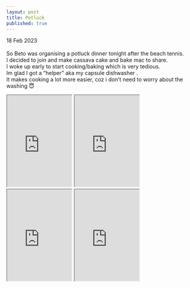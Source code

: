 ```yaml
---
layout: post
title: Potluck
published: true
---
```

18 Feb 2023
<br>
<br>
So Beto was organising a potluck dinner tonight after the beach tennis. 
<br>
I decided to join and make cassava cake and bake mac to share. 
<br>
I woke up early to start cooking/baking which is very tedious. 
<br>
Im glad I got a “helper” aka my capsule dishwasher . 
<br>
It makes cooking a lot more easier, coz i don't need to worry about the washing 😇
<br>
<iframe src="https://drive.google.com/file/d/1yipMWYIyJGUSrsqFohW4wYzGNXrOJ7E3/preview" width="170" height="240" allow="autoplay"></iframe>
<iframe src="https://drive.google.com/file/d/1qM7oGRyW6yyM_iogIz_-D4IobjFpeDzK/preview" width="170" height="240" allow="autoplay"></iframe>
<iframe src="https://drive.google.com/file/d/1t--OYqxslLHgI1y6rAokWx2oonL2SEcZ/preview" width="170" height="240" allow="autoplay"></iframe>
<iframe src="https://drive.google.com/file/d/1glxK7nAudgjiXK_rtuAe5fjOkh3R1djP/preview" width="170" height="240" allow="autoplay"></iframe>
